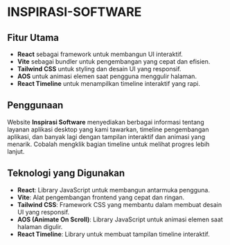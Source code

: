 ﻿# INSPIRASI-SOFTWARE

 ## Fitur Utama

- **React** sebagai framework untuk membangun UI interaktif.
- **Vite** sebagai bundler untuk pengembangan yang cepat dan efisien.
- **Tailwind CSS** untuk styling dan desain UI yang responsif.
- **AOS** untuk animasi elemen saat pengguna menggulir halaman.
- **React Timeline** untuk menampilkan timeline interaktif yang rapi.


## Penggunaan

Website **Inspirasi Software** menyediakan berbagai informasi tentang layanan aplikasi desktop yang kami tawarkan, timeline pengembangan aplikasi, dan banyak lagi dengan tampilan interaktif dan animasi yang menarik. Cobalah mengklik bagian timeline untuk melihat progres lebih lanjut.

## Teknologi yang Digunakan

- **React**: Library JavaScript untuk membangun antarmuka pengguna.
- **Vite**: Alat pengembangan frontend yang cepat dan ringan.
- **Tailwind CSS**: Framework CSS yang membantu dalam membuat desain UI yang responsif.
- **AOS (Animate On Scroll)**: Library JavaScript untuk animasi elemen saat halaman digulir.
- **React Timeline**: Library untuk membuat tampilan timeline interaktif.

